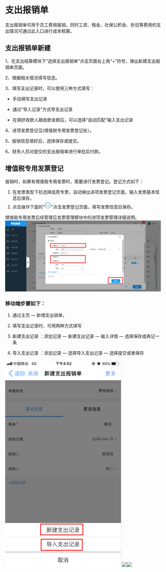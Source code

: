 # 支出报销单

支出报销单可用于员工费用报销，同时工资、租金、社保公积金、折旧等费用的支出情况可通过此入口进行成本核算。

## 支出报销单新建

1、在支出结算模块下“选择支出报销单”点击页面右上角“+”符号，弹出新建支出报销单页面。

2、根据相关情况填写信息。

3、填写支出记录时，可以使用三种方式填写：

* 手动填写支出记录

* 通过“导入记录”方式导支出记录

* 在填好收款人跟收款金额后，可以选择“自动匹配”输入支出记录

4、进项发票登记见\(增值税专用发票登记处）。

5、报销信息填好后，选择保存或提交。

6、财务人员对提交的支出报销单进行审批后付款。

## 增值税专用发票登记

报销时，如果有增值税专用发票时，需要进行发票登记。登记方式如下：

1. 在发票类型下拉选择纸质专票，自动弹出进项发票登记页面，输入发票基本信息后保存。
2. 点击操作下面的“![](/assets/图片1111.png)”点击发票登记页面，填写发票信息后保存。

增值税专用发票后续管理见发票管理模块中的进项发票管理详细说明。![](/assets/发票.png)

### 移动端步骤如下：

1. 通过主页  —  新增支出销单。

2. 填写支出记录时，可用两种方式填写

3. 新建支出记录  ：添加记录  — 新建支出记录  — 输入详情 —  选择保存或再记一条

4. 导入支出记录  ：添加记录  —  选择导入支出记录  —  选择提交或者保存

![](/assets/报销111.png)![](/assets/抱11.png)![](/assets/抱22.png)


